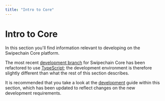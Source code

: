 ```yaml
---
title: "Intro to Core"
---
```


# Intro to Core

In this section you'll find information relevant to developing on the Swipechain Core platform.

The most recent [development branch](https://github.com/Swipechain/swipechain-core/tree/develop/) for Swipechain Core has been refactored to use [TypeScript](https://www.typescriptlang.org/); the development environment is therefore slightly different than what the rest of this section describes.

It is recommended that you take a look at the [development](./development.html) guide within this section, which has been updated to reflect changes on the new development requirements.
